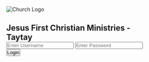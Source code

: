 <html lang="en">
<head>
  <meta charset="UTF-8">
  <meta name="viewport" content="width=device-width, initial-scale=1.0">
  <style>
    * { box-sizing: border-box; margin: 0; padding: 0; }

   body {
  font-family: 'Segoe UI', sans-serif;
  height: 100vh;
  display: flex;
  justify-content: center;
  align-items: center;
  /* Fade effect from top (transparent) to bottom (dark) */
  background: linear-gradient(to bottom, rgba(0,0,0,0.2), rgba(0,0,0,0.7)),
              url('https://scontent.fmnl17-4.fna.fbcdn.net/v/t39.30808-6/476758085_1025079269656180_1508840151996929921_n.jpg?_nc_cat=105&ccb=1-7&_nc_sid=cc71e4&_nc_ohc=_ReU3GkJs5AQ7kNvwFJtgKv&_nc_oc=AdlPpscxYoBe9g4Dae6SXd8SP9S1_ioA207PYbYorCAA2QByrjCRxwWvleUdvUgoz7A&_nc_zt=23&_nc_ht=scontent.fmnl17-4.fna&_nc_gid=IJs6CRB_3-4tiip30yaB-Q&oh=00_AfUaAJAsEM1bu2MGoqc3nHFzGJXwRrAhdjpIYEt8dadGmQ&oe=68BB3577') 
              no-repeat center center/cover;
  position: relative;
}

    .login-box {
  position: relative;
  background: rgba(255,255,255,0.97);
  padding: 80px 60px;       /* increased padding */
  border-radius: 35px;      /* slightly more rounded */
  width: 600px;             /* increased width */
  max-width: 95%;
  text-align: center;
  box-shadow: 0 20px 60px rgba(0,0,0,0.5); /* bigger shadow */
  animation: fadeIn 1s ease-in-out;
}

.login-box img {
  width: 160px;              /* increased image size */
  border-radius: 50%;
  margin-bottom: 40px;       /* increased spacing */
  border: 5px solid #2e7d32; /* slightly thicker border */
}

.login-box h2 {
  margin-bottom: 40px;       /* increased spacing */
  color: #2e7d32;
  font-size: 2rem;           /* increased font size */
}

    input {
      width: 95%;
      padding: 16px;
      margin: 12px 0;
      border: 1px solid #ccc;
      border-radius: 15px;
      outline: none;
      font-size: 1.1rem;
      transition: 0.3s;
    }

    input:focus {
      border-color: #2e7d32;
      box-shadow: 0 0 12px rgba(46,125,50,0.6);
    }

    button {
      background: #2e7d32;
      color: white;
      border: none;
      padding: 16px;
      border-radius: 15px;
      cursor: pointer;
      width: 100%;
      font-size: 1.1rem;
      transition: 0.3s;
      margin-top: 16px;
    }

    button:hover {
      background: #14532d;
      box-shadow: 0 8px 20px rgba(0,0,0,0.4);
    }

    .error {
      color: red;
      margin-top: 15px;
      font-size: 1rem;
    }

    @keyframes fadeIn {
      from { opacity: 0; transform: scale(0.9); }
      to { opacity: 1; transform: scale(1); }
    }

    @media (max-width: 600px) {
      .login-box {
        padding: 40px 30px;
        width: 90%;
      }

      .login-box h2 {
        font-size: 1.4rem;
      }

      input {
        padding: 14px;
        font-size: 1rem;
      }

      button {
        padding: 14px;
        font-size: 1rem;
      }
    }
  </style>
</head>
<body>
  <div class="login-box">
    <img src="https://scontent.fmnl17-2.fna.fbcdn.net/v/t39.30808-6/308986411_456853616478751_1968050896292484962_n.jpg?_nc_cat=111&ccb=1-7&_nc_sid=6ee11a&_nc_ohc=KYLR5qPUdN8Q7kNvwEtYLxe&_nc_oc=Adm9YssLgmfDb3dkGA-y2GF8Idhar6DGOMVCPmB-MmrLYbcrDGD5_Gp68OkMSw77Xe8&_nc_zt=23&_nc_ht=scontent.fmnl17-2.fna&_nc_gid=94tWQNsBobMYJ2tzhQsICQ&oh=00_AfW0xSXiqsnlYACcQLG5C6amQnD7TFE55wLalfduIc-yNA&oe=68BB1ADC" alt="Church Logo">
    <h2>Jesus First Christian Ministries - Taytay</h2>
    <input type="text" id="username" placeholder="Enter Username">
    <input type="password" id="password" placeholder="Enter Password">
    <button onclick="login()">Login</button>
    <p class="error" id="error-message"></p>
  </div>

  <script>
    // Array of dummy users
    const users = [
      { username: "user1", password: "pass123!#" },
      { username: "user2", password: "465pass!#" },
      { username: "user3", password: "welcome3!#" },
      { username: "user4", password: "secret4!#" },
      { username: "user5", password: "qwerty5!#" },
      { username: "user6", password: "mypass6!#" },
      { username: "user7", password: "login777!#" },
      { username: "user8", password: "testpass8!#" },
      { username: "user9", password: "9password!#" },
      { username: "user10", password: "admin10!#" }
    ];

    function login() {
      const username = document.getElementById("username").value;
      const password = document.getElementById("password").value;
      const validUser = users.find(user => user.username === username && user.password === password);

      if (validUser) {
        window.location.href = "https://drive.google.com/drive/folders/1JVhwUR3sxIftN5s0PMC8SIJl8MtVVO8i?usp=sharing";
      } else {
        document.getElementById("error-message").textContent = "Invalid username or password!";
      }
    }
  </script>
</body>
</html>
